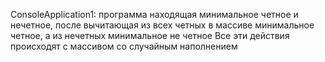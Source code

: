 ConsoleApplication1:
программа находящая минимальное четное и нечетное, после вычитающая из всех четных в массиве минимальное четное, а из нечетных минимальное не четное
Все эти действия происходят с массивом со случайным наполнением
